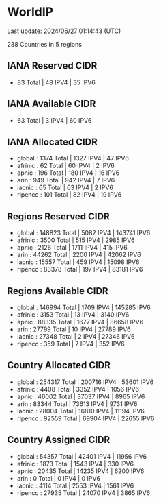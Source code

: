 # WorldIP

Last update: 2024/06/27 01:14:43 (UTC)

238 Countries in 5 regions

## IANA Reserved CIDR

- 83 Total | 48 IPV4 | 35 IPV6

## IANA Available CIDR

- 63 Total | 3 IPV4 | 60 IPV6

## IANA Allocated CIDR

- global : 1374 Total | 1327 IPV4 | 47 IPV6
- afrinic : 62 Total | 60 IPV4 | 2 IPV6
- apnic : 196 Total | 180 IPV4 | 16 IPV6
- arin : 949 Total | 942 IPV4 | 7 IPV6
- lacnic : 65 Total | 63 IPV4 | 2 IPV6
- ripencc : 101 Total | 82 IPV4 | 19 IPV6

## Regions Reserved CIDR

- global : 148823 Total | 5082 IPV4 | 143741 IPV6
- afrinic : 3500 Total | 515 IPV4 | 2985 IPV6
- apnic : 2126 Total | 1711 IPV4 | 415 IPV6
- arin : 44262 Total | 2200 IPV4 | 42062 IPV6
- lacnic : 15557 Total | 459 IPV4 | 15098 IPV6
- ripencc : 83378 Total | 197 IPV4 | 83181 IPV6

## Regions Available CIDR

- global : 146994 Total | 1709 IPV4 | 145285 IPV6
- afrinic : 3153 Total | 13 IPV4 | 3140 IPV6
- apnic : 88335 Total | 1677 IPV4 | 86658 IPV6
- arin : 27799 Total | 10 IPV4 | 27789 IPV6
- lacnic : 27348 Total | 2 IPV4 | 27346 IPV6
- ripencc : 359 Total | 7 IPV4 | 352 IPV6

## Country Allocated CIDR

- global : 254317 Total | 200716 IPV4 | 53601 IPV6
- afrinic : 4408 Total | 3352 IPV4 | 1056 IPV6
- apnic : 46002 Total | 37037 IPV4 | 8965 IPV6
- arin : 83344 Total | 73613 IPV4 | 9731 IPV6
- lacnic : 28004 Total | 16810 IPV4 | 11194 IPV6
- ripencc : 92559 Total | 69904 IPV4 | 22655 IPV6

## Country Assigned CIDR

- global : 54357 Total | 42401 IPV4 | 11956 IPV6
- afrinic : 1873 Total | 1543 IPV4 | 330 IPV6
- apnic : 20435 Total | 14235 IPV4 | 6200 IPV6
- arin : 0 Total | 0 IPV4 | 0 IPV6
- lacnic : 4114 Total | 2553 IPV4 | 1561 IPV6
- ripencc : 27935 Total | 24070 IPV4 | 3865 IPV6
